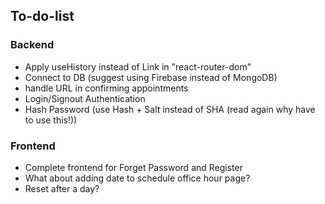## To-do-list
### Backend
* Apply useHistory instead of Link in "react-router-dom"
* Connect to DB (suggest using Firebase instead of MongoDB)
* handle URL in confirming appointments
* Login/Signout Authentication
* Hash Password (use Hash + Salt instead of SHA (read again why have to use this!))
### Frontend
* Complete frontend for Forget Password and Register
* What about adding date to schedule office hour page?
* Reset after a day?